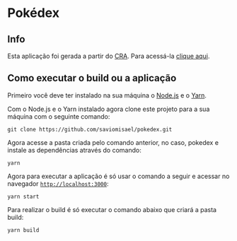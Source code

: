 # Pokédex

## Info

Esta aplicação foi gerada a partir do [CRA](https://create-react-app.dev/). Para acessá-la [clique aqui](https://pokedex-45639b.netlify.app/).

## Como executar o build ou a aplicação

Primeiro você deve ter instalado na sua máquina o [Node.js](https://nodejs.org/en/download/) e o [Yarn](https://classic.yarnpkg.com/lang/en/docs/install/#windows-stable).

Com o Node.js e o Yarn instalado agora clone este projeto para a sua máquina com o seguinte comando:
```
git clone https://github.com/saviomisael/pokedex.git
```
Agora acesse a pasta criada pelo comando anterior, no caso, pokedex e instale as dependências através do comando:
```
yarn
```
Agora para executar a aplicação é só usar o comando a seguir e acessar no navegador [`http://localhost:3000`](http://localhost:3000):
```
yarn start
```
Para realizar o build é só executar o comando abaixo que criará a pasta build:
```
yarn build
```
